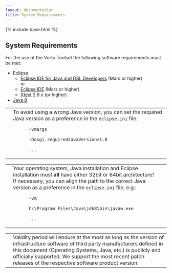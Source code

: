 ```yaml
---
layout: documentation
title: System Requirements
---
```


{% include base.html %}


## System Requirements

For the use of the Vorto Toolset the following software requirements must be met:

- Eclipse
  - [Eclipse IDE for Java and DSL Developers](http://www.eclipse.org/downloads/packages/eclipse-ide-java-and-dsl-developers/mars2) (Mars or higher)  
    or
  - [Eclipse IDE](http://www.eclipse.org/downloads/packages/release/Mars/2) (Mars or higher)
  - [Xtext](http://download.eclipse.org/modeling/tmf/xtext/updates/composite/releases/) 2.9.x (or higher)
- [Java 8](http://www.oracle.com/technetwork/java/javase/downloads/)

<table class="table table-bordered">
<tbody>
  <tr>
    <td><i class="fa fa-info-circle info-note"></i></td>
    <td>To avoid using a wrong Java version, you can set the required Java version as a preference in the <code>eclipse.ini</code> file:
    <code><br />
      -vmargs<br />
      -Dosgi.requiredJavaVersion=1.8<br />
      ...
    </code></td>
  </tr>
 </tbody>
</table>

<table class="table table-bordered">
<tbody>
  <tr>
    <td><i class="fa fa-info-circle info-note"></i></td>
    <td>Your operating system, Java installation and Eclipse installation must <strong>all</strong> have either 32bit or 64bit architecture!<br />
    If necessary, you can align the path to the correct Java version as a preference in the <code>eclipse.ini</code> file, e.g.:
    <code><br />
      -vm<br />
      C:\Program Files\Java\jdk8\bin\javaw.exe<br />
      ...
    </code></td>
  </tr>
 </tbody>
</table>

<table class="table table-bordered">
<tbody>
  <tr>
    <td><i class="fa fa-info-circle info-note"></i></td>
    <td>Validity period will endure at the most as long as the version of infrastructure software of third party manufacturers defined in this document (Operating Systems, Java, etc.) is publicly and officially supported. We support the most recent patch releases of the respective software product version.</td>
  </tr>
 </tbody>
</table>

